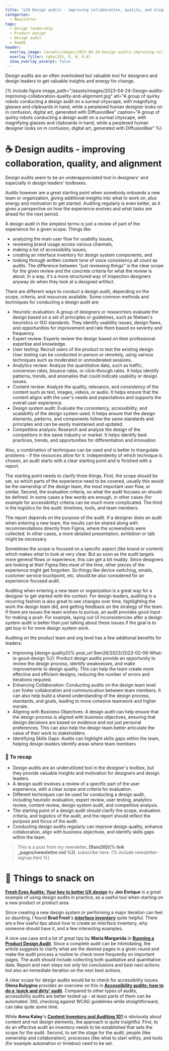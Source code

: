 ```yaml
---
title: "e19 Design audits - improving collaboration, quality, and alignment"
categories:
  - Newsletter
tags:
  - Design leadership
  - Product design
  - Design audit
  - 9am26
header:
  overlay_image: /assets/images/2023-04-24-Design-audits-improving-collaboration-quality-and-alignment.jpg
  overlay_filter: rgba(255, 0, 0, 0.8)
  show_overlay_excerpt: false
---
```


Design audits are an often overlooked but valuable tool for designers and design leaders to get valuable insights and energy for change.

{% include figure image_path="/assets/images/2023-04-24-Design-audits-improving-collaboration-quality-and-alignment.jpg" alt="A group of quirky robots conducting a design audit on a surreal cityscape, with magnifying glasses and clipboards in hand, while a perplexed human designer looks on in confusion, digital art, generated with DiffusionBee" caption="A group of quirky robots conducting a design audit on a surreal cityscape, with magnifying glasses and clipboards in hand, while a perplexed human designer looks on in confusion, digital art, generated with DiffusionBee" %}

# ☕ Design audits - improving collaboration, quality, and alignment

Design audits seem to be an underappreciated tool in designers' and especially in design leaders' toolboxes. 
 
Audits however are a great starting point when somebody onboards a new team or organization, giving additional insights into what to work on, plus energy and motivation to get started. Auditing regularly is even better, as it gives a perspective on how the experience evolves and what tasks are ahead for the next period.

A design audit in the simplest terms is just a review of part of the experience for a given scope. Things like
- analyzing the main user flow for usability issues,
- reviewing brand usage across various channels,
- making a list of accessibility issues,
- creating an interface inventory for design system components, and
- looking through written content tone of voice consistency
all count as audits. The difference between "just reviewing things" is the clear scope for the given review and the concrete criteria for what the review is about. In a way, it's a more structured way of inspection designers anyway do when they look at a designed artifact. 

There are different ways to conduct a design audit, depending on the scope, criteria, and resources available. Some common methods and techniques for conducting a design audit are:
- Heuristic evaluation: A group of designers or researchers evaluate the design based on a set of principles or guidelines, such as Nielsen's heuristics or ISO standards. They identify usability issues, design flaws, and opportunities for improvement and rate them based on severity and frequency.
- Expert review: Experts review the design based on their professional expertise and knowledge.
- User testing: Recruit users of the product to test the existing design. User testing can be conducted in-person or remotely, using various techniques such as moderated or unmoderated sessions.
- Analytics review: Analyze the quantitative data, such as traffic, conversion rates, bounce rates, or click-through rates. It helps identify patterns, trends, and anomalies that could indicate usability or design issues.
- Content review: Analyze the quality, relevance, and consistency of the content such as text, images, videos, or audio. It helps ensure that the content aligns with the user's needs and expectations and supports the overall user experience.
- Design system audit: Evaluate the consistency, accessibility, and scalability of the design system used. It helps ensure that the design elements, patterns, and components follow the same standards and principles and can be easily maintained and updated.
- Competitive analysis: Research and analyze the design of the competitors in the same industry or market. It helps identify best practices, trends, and opportunities for differentiation and innovation.

Also, a combination of techniques can be used and is better to triangulate problems - if the resources allow for it. Independently of which technique is chosen, an audit starts with a clear starting point and is finished with a report. 

The starting point needs to clarify three things. First, the scope should be set, so which parts of the experience need to be covered, usually this would be the ownership of the design team, the most important user flow, or similar. Second, the evaluation criteria, so what the audit focuses on should be defined. In some cases a few words are enough, in other cases (for example for accessibility) criteria can be much more complicated. The third is the logistics for the audit: timelines, tools, and team members.

The report depends on the purpose of the audit. If a designer does an audit when entering a new team, the results can be shared along with recommendations directly from Figma, where the screenshots were collected. In other cases, a more detailed presentation, exhibition or talk might be necessary. 

Sometimes the scope is focused on a specific aspect (like brand or content) which makes what to look at very clear. But as soon as the audit targets more general flows or experience, this can get a bit muddy. Since designers are looking at their Figma files most of the time, other pieces of the experience might get forgotten. So things like device switching, emails, customer service touchpoint, etc. should be also considered for an experience-focused audit.

Auditing when entering a new team or organization is a great way for a designer to get started with the context. For design leaders, auditing in a recurring fashion is also great to see changes over time, highlighting the work the design team did, and getting feedback on the strategy of the team. If there are issues the team wishes to pursue, an audit provides good input for making a push. For example, laying out UI inconsistencies after a design system audit is better than just talking about these issues if the goal is to get buy-in for more design system work.

Auditing on the product team and org level has a few additional benefits for leaders:
- Improving [design quality]({% post_url 9am26/2023/2023-02-06-What-is-good-design %}): Product design audits provide an opportunity to review the design process, identify weaknesses, and make improvements to design quality. This can help the team create more effective and efficient designs, reducing the number of errors and iterations required.
- Enhancing Collaboration: Conducting audits on the design team level can foster collaboration and communication between team members. It can also help build a shared understanding of the design process, standards, and goals, leading to more cohesive teamwork and higher morale.
- Aligning with Business Objectives: A design audit can help ensure that the design process is aligned with business objectives, ensuring that design decisions are based on evidence and not just personal preferences. This can also help the design team better articulate the value of their work to stakeholders.
- Identifying Skills Gaps: Audits can highlight skills gaps within the team, helping design leaders identify areas where team members

### 🥤 To recap
- Design audits are an underutilized tool in the designer's toolbox, but they provide valuable insights and motivation for designers and design leaders.
- A design audit involves a review of a specific part of the user experience, with a clear scope and criteria for evaluation.
- Different techniques can be used for conducting a design audit, including heuristic evaluation, expert review, user testing, analytics review, content review, design system audit, and competitive analysis.
- The starting point of a design audit should clarify the scope, evaluation criteria, and logistics of the audit, and the report should reflect the purpose and focus of the audit.
- Conducting design audits regularly can improve design quality, enhance collaboration, align with business objectives, and identify skills gaps within the team.

> This is a post from my newsletter, **[9am26]({% link _pages/newsletter.md %})**, subscribe here:
> {% include newsletter-signup.html %}

# 🍪 Things to snack on

[**Fresh Eyes Audits: Your key to better UX design**](https://slack.design/articles/fresh-eyes-audits-your-key-to-better-ux-design/) by **Jen Enrique** is a great example of using design audits in practice, as a useful tool when starting on a new product or product area.

Since creating a new design system or performing a major iteration can feel so daunting, I found **Brad Frost**'s [**interface inventory**](https://bradfrost.com/blog/post/interface-inventory/) quite helpful. There are a few useful tips about how to create an interface inventory, why someone should have it, and a few interesting examples.

A nice use case and a lot of great tips by **Maria Margarida** in [**Running a Product Design Audit**](https://medium.com/trouva-product-blog/running-a-product-design-audit-f464b6ad3c84). Since a complete audit can be intimidating, the article suggests to clarify what are the desired pages in a given round and make the audit process a routine to check more frequently on important pages. The audit should include collecting both qualitative and quantitative data. Report and next steps not only list conclusions and best next actions but also an immediate iteration on the next best actions.

A clear scope for design audits would be to check for accessibility issues. **Olena Bulygina** provides an overview on this in [**Accessibility audits: how to do a ‘quick and dirty’ audit**](https://inviqa.com/blog/accessibility-audits-how-do-quick-and-dirty-audit). Compared to other types of audits, accessibility audits are better tooled up - at least parts of them can be automated. Still, checking against WCAG guidelines while straightforward, can take quite some time.

While **Anna Kaley**'s [**Content Inventory and Auditing 101**](https://www.nngroup.com/articles/content-audits/) is obviously about content and not design elements, the approach is quite insightful. First, to do an effective audit an inventory needs to be established that sets the scope for the audit. Second, to set the stage for the audit, people (like ownership and collaboration), processes (like what to start with)s, and tools (for example automation or timebox) need to be set.